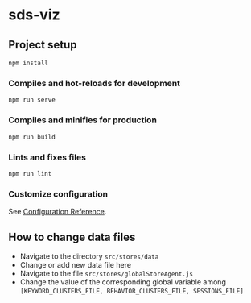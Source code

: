 # sds-viz

## Project setup
```
npm install
```

### Compiles and hot-reloads for development
```
npm run serve
```

### Compiles and minifies for production
```
npm run build
```

### Lints and fixes files
```
npm run lint
```

### Customize configuration
See [Configuration Reference](https://cli.vuejs.org/config/).

## How to change data files
* Navigate to the directory ``src/stores/data``
* Change or add new data file here
* Navigate to the file ``src/stores/globalStoreAgent.js``
* Change the value of the corresponding global variable among ``` [KEYWORD_CLUSTERS_FILE, BEHAVIOR_CLUSTERS_FILE, SESSIONS_FILE] ```